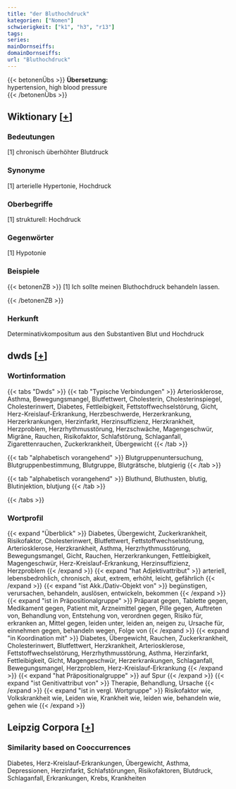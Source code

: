 ```yaml
---
title: "der Bluthochdruck"
kategorien: ["Nomen"]
schwierigkeit: ["k1", "h3", "r13"]
tags:
series:
mainDornseiffs:
domainDornseiffs:
url: "Bluthochdruck"
---
```


{{< betonenÜbs >}}
**Übersetzung:**  
hypertension, high blood pressure  
{{< /betonenÜbs >}}

## Wiktionary [[+](https://de.wiktionary.org/wiki/Bluthochdruck)]

### Bedeutungen
[1] chronisch überhöhter Blutdruck  

### Synonyme
[1] arterielle Hypertonie, Hochdruck  

### Oberbegriffe
[1] strukturell: Hochdruck  

### Gegenwörter
[1] Hypotonie  

### Beispiele
{{< betonenZB >}}
[1] Ich sollte meinen Bluthochdruck behandeln lassen.  

{{< /betonenZB >}}
### Herkunft
Determinativkompositum aus den Substantiven Blut und Hochdruck  



## dwds [[+](https://www.dwds.de/wb/Bluthochdruck)]

### Wortinformation
{{< tabs "Dwds" >}}
{{< tab "Typische Verbindungen" >}}
Arteriosklerose, Asthma, Bewegungsmangel, Blutfettwert, Cholesterin, Cholesterinspiegel, Cholesterinwert, Diabetes, Fettleibigkeit, Fettstoffwechselstörung, Gicht, Herz-Kreislauf-Erkrankung, Herzbeschwerde, Herzerkrankung, Herzerkrankungen, Herzinfarkt, Herzinsuffizienz, Herzkrankheit, Herzproblem, Herzrhythmusstörung, Herzschwäche, Magengeschwür, Migräne, Rauchen, Risikofaktor, Schlafstörung, Schlaganfall, Zigarettenrauchen, Zuckerkrankheit, Übergewicht
{{< /tab >}}

{{< tab "alphabetisch vorangehend" >}}
Blutgruppenuntersuchung, Blutgruppenbestimmung, Blutgruppe, Blutgrätsche, blutgierig
{{< /tab >}}

{{< tab "alphabetisch vorangehend" >}}
Bluthund, Bluthusten, blutig, Blutinjektion, blutjung
{{< /tab >}}

{{< /tabs >}}

### Wortprofil
{{< expand "Überblick" >}} Diabetes, Übergewicht, Zuckerkrankheit, Risikofaktor, Cholesterinwert, Blutfettwert, Fettstoffwechselstörung, Arteriosklerose, Herzkrankheit, Asthma, Herzrhythmusstörung, Bewegungsmangel, Gicht, Rauchen, Herzerkrankungen, Fettleibigkeit, Magengeschwür, Herz-Kreislauf-Erkrankung, Herzinsuffizienz, Herzproblem {{< /expand >}}
{{< expand "hat Adjektivattribut" >}} arteriell, lebensbedrohlich, chronisch, akut, extrem, erhöht, leicht, gefährlich {{< /expand >}}
{{< expand "ist Akk./Dativ-Objekt von" >}} begünstigen, verursachen, behandeln, auslösen, entwickeln, bekommen {{< /expand >}}
{{< expand "ist in Präpositionalgruppe" >}} Präparat gegen, Tablette gegen, Medikament gegen, Patient mit, Arzneimittel gegen, Pille gegen, Auftreten von, Behandlung von, Entstehung von, verordnen gegen, Risiko für, erkranken an, Mittel gegen, leiden unter, leiden an, neigen zu, Ursache für, einnehmen gegen, behandeln wegen, Folge von {{< /expand >}}
{{< expand "in Koordination mit" >}} Diabetes, Übergewicht, Rauchen, Zuckerkrankheit, Cholesterinwert, Blutfettwert, Herzkrankheit, Arteriosklerose, Fettstoffwechselstörung, Herzrhythmusstörung, Asthma, Herzinfarkt, Fettleibigkeit, Gicht, Magengeschwür, Herzerkrankungen, Schlaganfall, Bewegungsmangel, Herzproblem, Herz-Kreislauf-Erkrankung {{< /expand >}}
{{< expand "hat Präpositionalgruppe" >}} auf Spur {{< /expand >}}
{{< expand "ist Genitivattribut von" >}} Therapie, Behandlung, Ursache {{< /expand >}}
{{< expand "ist in vergl. Wortgruppe" >}} Risikofaktor wie, Volkskrankheit wie, Leiden wie, Krankheit wie, leiden wie, behandeln wie, gehen wie {{< /expand >}}

## Leipzig Corpora [[+](https://corpora.uni-leipzig.de/en/res?word=Bluthochdruck&corpusId=deu_newscrawl-public_2018)]


### Similarity based on Cooccurrences
Diabetes, Herz-Kreislauf-Erkrankungen, Übergewicht, Asthma, Depressionen, Herzinfarkt, Schlafstörungen, Risikofaktoren, Blutdruck, Schlaganfall, Erkrankungen, Krebs, Krankheiten

